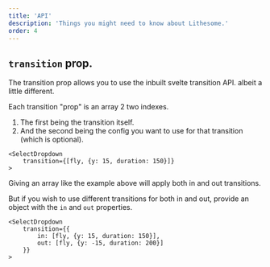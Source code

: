 ```yaml
---
title: 'API'
description: 'Things you might need to know about Lithesome.'
order: 4
---
```


## `transition` prop.

The transition prop allows you to use the inbuilt svelte transition API. albeit a little different.

Each transition "prop" is an array 2 two indexes.

1. The first being the transition itself.
2. And the second being the config you want to use for that transition (which is optional).

```svelte
<SelectDropdown
	transition={[fly, {y: 15, duration: 150}]}
>
```

Giving an array like the example above will apply both in and out transitions.

But if you wish to use different transitions for both in and out, provide an object with the `in` and `out` properties.

```svelte
<SelectDropdown
	transition={{
		in: [fly, {y: 15, duration: 150}],
		out: [fly, {y: -15, duration: 200}]
	}}
>
```
